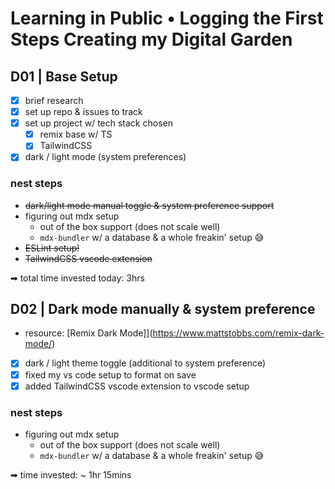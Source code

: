 # Learning in Public • Logging the First Steps Creating my Digital Garden

## D01 | Base Setup

- [x] brief research
- [x] set up repo & issues to track
- [x] set up project w/ tech stack chosen
  - [x] remix base w/ TS
  - [x] TailwindCSS
- [x] dark / light mode (system preferences)

### nest steps

- ~~dark/light mode manual toggle & system preference support~~
- figuring out mdx setup
  - out of the box support (does not scale well)
  - `mdx-bundler` w/ a database & a whole freakin' setup 😅
- ~~ESLint setup!~~
- ~~TailwindCSS vscode extension~~

➡ total time invested today: 3hrs

## D02 | Dark mode manually & system preference

- resource: [Remix Dark Mode]](https://www.mattstobbs.com/remix-dark-mode/)
- [x] dark / light theme toggle (additional to system preference)
- [x] fixed my vs code setup to format on save
- [x] added TailwindCSS vscode extension to vscode setup

### nest steps

- figuring out mdx setup
  - out of the box support (does not scale well)
  - `mdx-bundler` w/ a database & a whole freakin' setup 😅

➡ time invested: ~ 1hr 15mins
